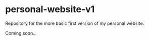 # personal-website-v1

Repository for the more basic first version of my personal website.

Coming soon...
